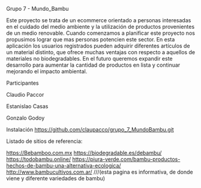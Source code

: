Grupo 7 - Mundo_Bambu

Este proyecto se trata de un ecommerce orientado a personas interesadas en el cuidado del medio ambiente y la utilización de productos provenientes de un medio renovable. Cuando comenzamos a planificar este proyecto nos propusimos lograr que mas personas potencien este sector. En esta aplicación los usuarios registrados pueden adquirir diferentes artículos de un material distinto, que ofrece muchas ventajas con respecto a aquellos de materiales no biodegradables. En el futuro queremos expandir este desarrollo para aumentar la cantidad de productos en lista y continuar mejorando el impacto ambiental.


Participantes

Claudio Paccor

Estanislao Casas

Gonzalo Godoy


Instalación
https://github.com/claupacco/grupo_7_MundoBambu.git


Listado de sitios de referencia:

https://Bebamboo.com.mx
https://biodegradable.es/debambu/
https://todobambu.online/ 
https://piura-verde.com/bambu-productos-hechos-de-bambu-una-alternativa-ecologica/
http://www.bambucultivos.com.ar/ ///(esta pagina es informativa, de donde viene y diferente variedades de bambu)
